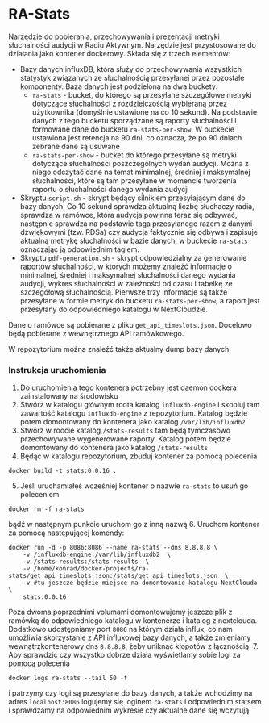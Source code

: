 <h1>RA-Stats</h1>

Narzędzie do pobierania, przechowywania i prezentacji metryki słuchalności audycji w Radiu Aktywnym. Narzędzie jest przystosowane do działania jako kontener dockerowy. Składa się z trzech elementów:
- Bazy danych influxDB, która służy do przechowywania wszystkich statystyk związanych ze słuchalnością przesyłanej przez pozostałe komponenty. Baza danych jest podzielona na dwa buckety:
    - `ra-stats` - bucket, do którego są przesyłane szczegółowe metryki dotyczące słuchalności z rozdzielczością wybieraną przez użytkownika (domyślnie ustawione na co 10 sekund). Na podstawie danych z tego bucketu sporządzane są raporty słuchalności i formowane dane do bucketu `ra-stats-per-show`. W buckecie ustawiona jest retencja na 90 dni, co oznacza, że po 90 dniach zebrane dane są usuwane
    - `ra-stats-per-show` - bucket do którego przesyłane są metryki dotyczące słuchalności poszczególnych wydań audycji. Można z niego odczytać dane na temat minimalnej, średniej i maksymalnej słuchalności, które są tam przesyłane w momencie tworzenia raportu o słuchalności danego wydania audycji
- Skryptu `script.sh` - skrypt będący silnikiem przesyłającym dane do bazy danych. Co 10 sekund sprawdza aktualną liczbę słuchaczy radia, sprawdza w ramówce, która audycja powinna teraz się odbywać, następnie sprawdza na podstawie taga przesyłanego razem z danymi dźwiękowymi (tzw. RDSa) czy audycja faktycznie się odbywa i 
zapisuje aktualną metrykę słuchalności w bazie danych, w buckecie `ra-stats` oznaczając ją odpowiednim tagiem.
- Skryptu `pdf-generation.sh` - skrypt odpowiedzialny za generowanie raportów słuchalności, w których możemy znaleźć informacje o minimalnej, średniej i maksymalnej słuchalności danego wydania audycji, wykres słuchalności w zależności od czasu i tabelkę ze szczegółową słuchalnością. Pierwsze trzy informacje są także przesyłane w formie metryk do bucketu `ra-stats-per-show`, a raport jest przesyłany do odpowiedniego katalogu w NextCloudzie.

Dane o ramówce są pobierane z pliku `get_api_timeslots.json`. Docelowo będą pobierane z wewnętrznego API ramówkowego.

W repozytorium można znaleźć także aktualny dump bazy danych.

<h3>Instrukcja uruchomienia</h3>

1. Do uruchomienia tego kontenera potrzebny jest daemon dockera zainstalowany na środowisku
2. Stwórz w katalogu głównym roota katalog `influxdb-engine` i skopiuj tam zawartość katalogu `influxdb-engine` z repozytorium. Katalog będzie potem domontowany do kontenera jako katalog `/var/lib/influxdb2`
3. Stwórz w roocie katalog `/stats-results` tam będą tymczasowo przechowywane wygenerowane raporty. Katalog potem będzie domontowany do kontenera jako katalog `/stats-results`
4. Będąc w katalogu repozytorium, zbuduj kontener za pomocą polecenia 
```
docker build -t stats:0.0.16 .
```
5. Jeśli uruchamiałeś wcześniej kontener o nazwie `ra-stats` to usuń go poleceniem
```
docker rm -f ra-stats
```
bądź w następnym punkcie uruchom go z inną nazwą
6. Uruchom kontener za pomocą następującej komendy:
```
docker run -d -p 8086:8086 --name ra-stats --dns 8.8.8.8 \
    -v /influxdb-engine:/var/lib/influxdb2  \
    -v /stats-results:/stats-results  \
    -v /home/konrad/docker-projects/ra-stats/get_api_timeslots.json:/stats/get_api_timeslots.json  \
    -v #tu jeszcze będzie miejsce na domontowanie katalogu NextClouda \
    stats:0.0.16
```
Poza dwoma poprzednimi volumami domontowujemy jeszcze plik z ramówką do odpowiedniego katalogu w kontenerze i katalog z nextclouda.
Dodatkowo udostępniamy port `8086` na którym działa influx, co nam umożliwia skorzystanie z API influxowej bazy danych, a także zmieniamy wewnątrzkontenerowy dns `8.8.8.8`, żeby uniknąć kłopotów z łącznością.
7. Aby sprawdzić czy wszystko dobrze działa wyświetlamy sobie logi za pomocą polecenia
```
docker logs ra-stats --tail 50 -f
```
i patrzymy czy logi są przesyłane do bazy danych, a także wchodzimy na adres ```localhost:8086``` logujemy się loginem `ra-stats` i odpowiednim statsem i sprawdzamy na odpowiednim wykresie czy aktualne dane się wczytują
